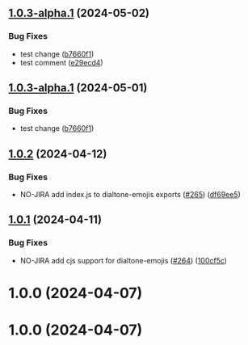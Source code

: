 ## [1.0.3-alpha.1](https://github.com/dialpad/dialtone/compare/dialtone-emojis/v1.0.2...dialtone-emojis/v1.0.3-alpha.1) (2024-05-02)


### Bug Fixes

* test change ([b7660f1](https://github.com/dialpad/dialtone/commit/b7660f10bbd305417ff6920de9ba6808acb56d7d))
* test comment ([e29ecd4](https://github.com/dialpad/dialtone/commit/e29ecd41ec95cc849565f02ed59e267f0731e9dd))

## [1.0.3-alpha.1](https://github.com/dialpad/dialtone/compare/dialtone-emojis/v1.0.2...dialtone-emojis/v1.0.3-alpha.1) (2024-05-01)


### Bug Fixes

* test change ([b7660f1](https://github.com/dialpad/dialtone/commit/b7660f10bbd305417ff6920de9ba6808acb56d7d))

## [1.0.2](https://github.com/dialpad/dialtone/compare/dialtone-emojis/v1.0.1...dialtone-emojis/v1.0.2) (2024-04-12)


### Bug Fixes

* NO-JIRA add index.js to dialtone-emojis exports ([#265](https://github.com/dialpad/dialtone/issues/265)) ([df69ee5](https://github.com/dialpad/dialtone/commit/df69ee5b151a92ee567086e19356be00b9dcc93d))

## [1.0.1](https://github.com/dialpad/dialtone/compare/dialtone-emojis/v1.0.0...dialtone-emojis/v1.0.1) (2024-04-11)


### Bug Fixes

* NO-JIRA add cjs support for dialtone-emojis ([#264](https://github.com/dialpad/dialtone/issues/264)) ([100cf5c](https://github.com/dialpad/dialtone/commit/100cf5cfc58b6416c86bbe4d8c19a157052b046a))

# 1.0.0 (2024-04-07)

# 1.0.0 (2024-04-07)
